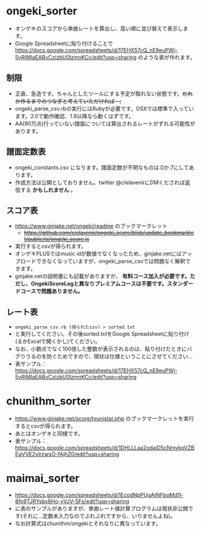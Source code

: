 # ongeki_sorter

- オンゲキのスコアから単曲レートを算出し、高い順に並び替えて表示します。
- Google Spreadsheetに貼り付けることで https://docs.google.com/spreadsheets/d/17EHX57cQ_nE9euPWj-5yRjMIaEABvCzizbU0lzmnKCc/edit?usp=sharing のような表が作れます。

## 制限
- 正直、急造です。ちゃんとしたツールにする予定が取れない状態です。~~だれか作るまでのつなぎと考えていただければ--;~~
- ongeki_parse_csv.rbの実行にはRubyが必要です。OSXでは標準で入っています。2.0で動作確認、1.9以降なら動くはずです。
- AA(90万点)行っていない譜面については算出されるレートがずれる可能性があります。

## 譜面定数表

- ongeki_constants.csv になります。譜面定数が不明なものは.0か.7にしてあります。
- 作成方法は公開としておりません。twitter @cielavenirにDMくだされば返信する **かもしれません** 。

## スコア表

- https://www.ginjake.net/ongeki/readme のブックマークレット
    - ~~https://github.com/cielavenir/ongeki_score/blob/update_bookmarklet/public/js/ongeki_score.js~~
- 実行するとcsvが得られます。
- オンゲキPLUSではmusic idが数値でなくなったため、ginjake.netにはアップロードできなくなっていますが、ongeki_parse_csvでは問題なく解釈できます。
- ginjake.netの説明書にも記載がありますが、 **有料コース加入が必要です。ただし、OngekiScoreLogと異なりプレミアムコースは不要です。スタンダードコースで問題ありません。**

## レート表

- `ongeki_parse_csv.rb (得られたcsv) > sorted.txt`
- と実行してください。その後sorted.txtをGoogle Spreadsheetに貼り付け(るかExcelで開くかし)てください。
- なお、小数点でなく100倍した整数が表示されるのは、貼り付けたときにバグりうるのを防ぐためですので、現状は仕様ということにさせてください…
- 表サンプル：https://docs.google.com/spreadsheets/d/17EHX57cQ_nE9euPWj-5yRjMIaEABvCzizbU0lzmnKCc/edit?usp=sharing

# chunithm_sorter
- https://www.ginjake.net/score/tyunistar.php のブックマークレットを実行するとcsvが得られます。
- あとはオンゲキと同様です。
- 表サンプル：https://docs.google.com/spreadsheets/d/1DHLLLaa2odajD5cNmvkpVZBEgVVE2vlrzwsO-fAjhZ0/edit?usp=sharing

# maimai_sorter
- https://docs.google.com/spreadsheets/d/1EcodNpPUgAtNFboMd1l-8fo9TJRYsbx8Ho-vVJV-5Fs/edit?usp=sharing
- に表のサンプルがありますが、単曲レート値計算プログラムは現状非公開です(それに…定数未入力なのでぶれぶれですから、いりませんよね)。
- なお計算式はchunithm/ongekiとそれなりに異なっています。
